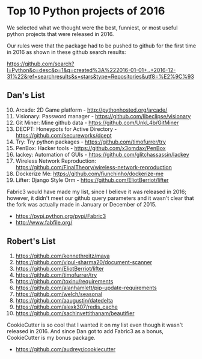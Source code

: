 # Top 10 Python projects of 2016

We selected what we thought were the best, funniest, or most useful python projects that were released in 2016.

Our rules were that the package had to be pushed to github for the first time in 2016 as shown in these github search results:

https://github.com/search?l=Python&o=desc&p=1&q=created%3A%222016-01-01+..+2016-12-31%22&ref=searchresults&s=stars&type=Repositories&utf8=%E2%9C%93

## Dan's List

 10. Arcade: 2D Game platform - http://pythonhosted.org/arcade/
 9. Visionary: Password manager - https://github.com/libeclipse/visionary
 8. Git Miner: Mine github data - https://github.com/UnkL4b/GitMiner
 7. DECPT: Honeypots for Active Directory - https://github.com/secureworks/dcept
 6. Try: Try python packages - https://github.com/timofurrer/try
 5. PenBox: Hacker tools - https://github.com/x3omdax/PenBox
 4. lackey: Automation of GUIs - https://github.com/glitchassassin/lackey
 3. Wireless Network Reproduction: https://github.com/FinalTheory/wireless-network-reproduction
 2. Dockerize Me: https://github.com/fiunchinho/dockerize-me
 1. Lifter: Django Style Orm - https://github.com/EliotBerriot/lifter

Fabric3 would have made my list, since I believe it was released in 2016; however, it didn't meet our github query parameters and it wasn't clear that the fork was actually made in January or December of 2015.

* https://pypi.python.org/pypi/Fabric3
* http://www.fabfile.org/

## Robert's List

1. https://github.com/kennethreitz/maya 
2. https://github.com/vipul-sharma20/document-scanner
3. https://github.com/EliotBerriot/lifter 
4. https://github.com/timofurrer/try
5. https://github.com/toxinu/requirements
6. https://github.com/alanhamlett/pip-update-requirements 
7. https://github.com/welch/seasonal 
8. https://github.com/aaugustin/datedelta 
9. https://github.com/alexk307/redis_cache
10. https://github.com/sachinvettithanam/beautifier

CookieCutter is so cool that I wanted it on my list even though it wasn't released in 2016. And since Dan got to add Fabric3 as a bonus, CookieCutter is my bonus package.

* https://github.com/audreyr/cookiecutter
